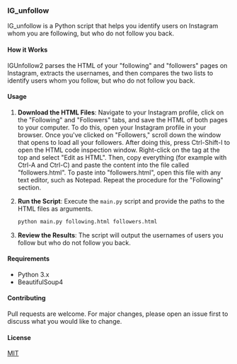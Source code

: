 ### IG_unfollow

IG_unfollow is a Python script that helps you identify users on Instagram whom you are following, but who do not follow you back.

#### How it Works

IGUnfollow2 parses the HTML of your "following" and "followers" pages on Instagram, extracts the usernames, and then compares the two lists to identify users whom you follow, but who do not follow you back.

#### Usage

1. **Download the HTML Files**: Navigate to your Instagram profile, click on the "Following" and "Followers" tabs, and save the HTML of both pages to your computer. To do this, open your Instagram profile in your browser. Once you've clicked on "Followers," scroll down the window that opens to load all your followers. After doing this, press Ctrl-Shift-I to open the HTML code inspection window. Right-click on the <html> tag at the top and select "Edit as HTML". Then, copy everything (for example with Ctrl-A and Ctrl-C) and paste the content into the file called "followers.html". To paste into "followers.html", open this file with any text editor, such as Notepad. Repeat the procedure for the "Following" section.

3. **Run the Script**: Execute the `main.py` script and provide the paths to the HTML files as arguments.

    ```bash
    python main.py following.html followers.html
    ```

4. **Review the Results**: The script will output the usernames of users you follow but who do not follow you back.

#### Requirements

- Python 3.x
- BeautifulSoup4

#### Contributing

Pull requests are welcome. For major changes, please open an issue first to discuss what you would like to change.

#### License

[MIT](https://choosealicense.com/licenses/mit/)

